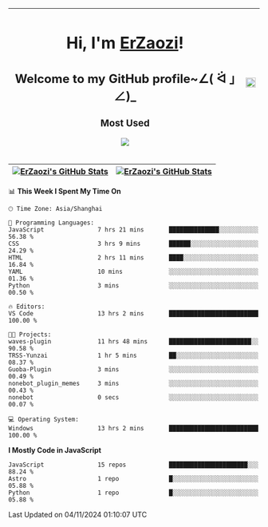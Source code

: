 |<h1>Hi, I'm <a href="https://github.com/erzaozi">ErZaozi</a>! </h1><h2>Welcome to my GitHub profile~∠( ᐛ 」∠)_</h2><p><h3>Most Used</h3><img src="https://skillicons.dev/icons?i=github,vscode,visualstudio,ubuntu,postman,pycharm,webstorm,git,docker"></p>|<img decoding="async" align=center src="https://cdn.jsdelivr.net/gh/erzaozi/erzaozi/image.gif" width="100%">|
| ----- | ----- |

| <a href="https://github.com/erzaozi"><img align="center" src="https://github-readme-stats.vercel.app/api/top-langs/?username=erzaozi&title_color=44cef6&text_color=4b5cc4&icon_color=2bbc8a&bg_color=white&langs_count=4&hide_border=true" alt="ErZaozi's GitHub Stats" /></a> | <a href="https://github.com/erzaozi"><img align="center" src="https://github-readme-stats.vercel.app/api?username=erzaozi&show_icons=true&line_height=27&count_private=true&title_color=44cef6&text_color=4b5cc4&icon_color=2bbc8a&bg_color=white&hide_border=true" alt="ErZaozi's GitHub Stats" /></a> |
| ----- | ----- |
<!--START_SECTION:waka-->
📊 **This Week I Spent My Time On** 

```text
🕑︎ Time Zone: Asia/Shanghai

💬 Programming Languages: 
JavaScript               7 hrs 21 mins       ██████████████░░░░░░░░░░░   56.38 % 
CSS                      3 hrs 9 mins        ██████░░░░░░░░░░░░░░░░░░░   24.29 % 
HTML                     2 hrs 11 mins       ████░░░░░░░░░░░░░░░░░░░░░   16.84 % 
YAML                     10 mins             ░░░░░░░░░░░░░░░░░░░░░░░░░   01.36 % 
Python                   3 mins              ░░░░░░░░░░░░░░░░░░░░░░░░░   00.50 % 

🔥 Editors: 
VS Code                  13 hrs 2 mins       █████████████████████████   100.00 % 

🐱‍💻 Projects: 
waves-plugin             11 hrs 48 mins      ███████████████████████░░   90.58 % 
TRSS-Yunzai              1 hr 5 mins         ██░░░░░░░░░░░░░░░░░░░░░░░   08.37 % 
Guoba-Plugin             3 mins              ░░░░░░░░░░░░░░░░░░░░░░░░░   00.49 % 
nonebot_plugin_memes     3 mins              ░░░░░░░░░░░░░░░░░░░░░░░░░   00.43 % 
nonebot                  0 secs              ░░░░░░░░░░░░░░░░░░░░░░░░░   00.07 % 

💻 Operating System: 
Windows                  13 hrs 2 mins       █████████████████████████   100.00 % 
```

**I Mostly Code in JavaScript** 

```text
JavaScript               15 repos            ██████████████████████░░░   88.24 % 
Astro                    1 repo              █░░░░░░░░░░░░░░░░░░░░░░░░   05.88 % 
Python                   1 repo              █░░░░░░░░░░░░░░░░░░░░░░░░   05.88 % 
```




 Last Updated on 04/11/2024 01:10:07 UTC
<!--END_SECTION:waka-->

